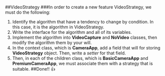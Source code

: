 ##VideoStrategy
###In order to create a new feature VideoStrategy, we must do the following:
1. Identify the algorithm that have a tendency to change by condition. In this case, it is the algorithm in VideoStrategy.
2. Write the interface for the algorithm and all of its variables.
3. Implement the algorithm into **VideoCapture** and **NoVideo** classes, then modify the algorithm them by your will.
4. In the context class, which is **CameraApp**, add a field that will for storing **VideoStrategy** object. Then, write a *setter* for that field.
5. Then, in each of the children class, which is **BasicCameraApp** and **PremiumCameraApp**, we must associate them with a strategy that is suitable.
##Done!!
:+1: 
